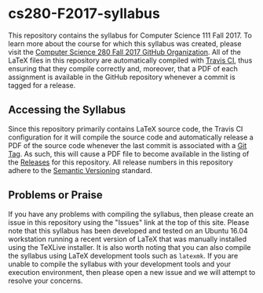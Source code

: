 # cs280-F2017-syllabus

This repository contains the syllabus for Computer Science 111 Fall 2017. To
learn more about the course for which this syllabus was created, please
visit the [Computer Science 280 Fall 2017 GitHub
Organization](https://github.com/Allegheny-Computer-Science-280-F2017). All of
the LaTeX files in this repository are automatically compiled with [Travis
CI](https://travis-ci.org/), thus ensuring that they compile correctly and,
moreover, that a PDF of each assignment is available in the GitHub repository
whenever a commit is tagged for a release.

## Accessing the Syllabus

Since this repository primarily contains LaTeX source code, the Travis CI
configuration for it will compile the source code and automatically release a
PDF of the source code whenever the last commit is associated with a [Git
Tag](https://git-scm.com/book/en/v2/Git-Basics-Tagging). As such, this will
cause a PDF file to become available in the listing of the
[Releases](https://github.com/Allegheny-Computer-Science-280-F2017/cs280-F2017-syllabus/releases)
for this repository. All release numbers in this repository adhere to the
[Semantic Versioning](http://semver.org/) standard.

## Problems or Praise

If you have any problems with compiling the syllabus, then please create an
issue in this repository using the "Issues" link at the top of this site.
Please note that this syllabus has been developed and tested on an Ubuntu 16.04
workstation running a recent version of LaTeX that was manually installed using
the TeXLive installer. It is also worth noting that you can also compile the
syllabus using LaTeX development tools such as `latexmk`. If you are unable to
compile the syllabus with your development tools and your execution
environment, then please open a new issue and we will attempt to resolve your
concerns.
